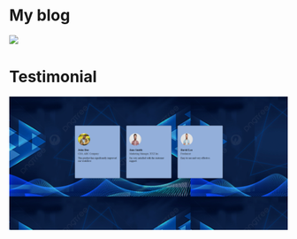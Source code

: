 <h1> My blog</h1>
<a href="file:///C:/Users/Swapnil%20patil/Desktop/MQ-EXM/index.html"><img src="(https://github.com/SwapnilPatil222/MQ-EXM/blob/5e2de03a5bcb4932c0f151d4e7ff0d11dcf7981f/blog.png)"></a>

<h1>Testimonial</h1>
<a href="file:///C:/Users/Swapnil%20patil/Desktop/MQ-EXM2/index.html"><img src="https://github.com/SwapnilPatil222/MQ-EXM/blob/e4088e336dcabd79815580dc6bca59730f74e020/testimonial.png">
